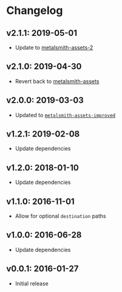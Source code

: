 # Changelog

## v2.1.1: 2019-05-01

- Update to [metalsmith-assets-2](https://npm.im/metalsmith-assets-2)

## v2.1.0: 2019-04-30

- Revert back to [metalsmith-assets](https://npm.im/metalsmith-assets)

## v2.0.0: 2019-03-03

- Updated to [`metalsmith-assets-improved`](https://www.npmjs.com/package/metalsmith-assets-improved)

## v1.2.1: 2019-02-08

- Update dependencies

## v1.2.0: 2018-01-10

- Update dependencies

## v1.1.0: 2016-11-01

- Allow for optional `destination` paths

## v1.0.0: 2016-06-28

- Update dependencies

## v0.0.1: 2016-01-27

- Initial release
